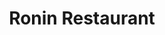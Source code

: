 ---
layout: place
title: "Ronin Restaurant"
permalink: /ohio/dublin/ronin-restaurant.html
stateAbbr: OH
stateName: Ohio
cityName: Dublin
seo:
  name: "Ronin Restaurant"
  type: Restaurant
  links: http://roninsushiohio.com/
description: "Sashimi, noodles & Japanese entrees in a cheerful space with an eat-at sushi bar & long happy hours. Ronin Restaurant serves delicious sushi in Dublin, Ohio. Try fresh Japanese dishes for a great dining experience. Available for takeout, delivery, lunch, and dinner."
place_id: ChIJ8bV5fBqTOIgR6qizHwWhJOs
photos:
  - name: >-
      places/ChIJ8bV5fBqTOIgR6qizHwWhJOs/photos/AeeoHcJ3S7g_9yoA-ZAap1tNqQTxqlqpTkXADStKDMS6Y7Zg0UCizQkrvUpmL-SHTRbnFM0fcKpZckJDJrP9e7Srf1kNUTAK6hK-cj_b3Jyot9wdEGRTxPIyruXxrXqqtIgGBy6iBLVHeR3qvEK9t6bkcqO1bSnuRNxYmJvsS8BwbliQbu8I4iSKTqo4Fo321UD_bhzR_5BLiIIMc1BQk53EpU8DblZ7x4faZrI6VyxKMDojMmw7Q9EZUfDExTSgoviY7NpYXDQ2r8YfbQOTFe3ElQioQINkNq8UPrydZK14i630HNxWGj5vD-e0kRLQfm_ZkcdFR08tm046srRCc9W5WWjR7FpinX9Zw8kRipG4CzM1MziHHlFadvinPU_wC9JY1RPS335fX-KDWeXBZhg_yS2USJrTIKC45-4-wdNxXNRF_DjF
    widthPx: 480
    heightPx: 640
    authorAttributions:
      - displayName: Makit So
        uri: https://maps.google.com/maps/contrib/108650520592962613150
        photoUri: >-
          https://lh3.googleusercontent.com/a-/ALV-UjWvVWnLSnH5dREJuVv9qhtZ26qaV4__hKIpCA8VeANCBZe9bqU=s100-p-k-no-mo
    flagContentUri: >-
      https://www.google.com/local/imagery/report/?cb_client=maps_api_places.places_api&image_key=!1e10!2sCIHM0ogKEICAgICK9Kzk8wE&hl=en-US
    googleMapsUri: >-
      https://www.google.com/maps/place//data=!3m4!1e2!3m2!1sCIHM0ogKEICAgICK9Kzk8wE!2e10!4m2!3m1!1s0x8838931a7c79b5f1:0xeb24a1051fb3a8ea
  - name: >-
      places/ChIJ8bV5fBqTOIgR6qizHwWhJOs/photos/AeeoHcK-4QI40rU-o1PYCgbNfJ-DLTRuTyb5uUMmeUANEWcMNA7L5neE34W7i90Pc0bnAqwk_Pe1XLIsfXsZ5_ySvxf4J-4nKi4BaY14JHkllwb3QmjYH_Oj891evMUWkZP_feKvtKhYhvL5WmgC2Kuathpwa1xQosRuUguIp9KrPUD6sU0MS4MP0UuxnyRhT3xdDbC6X9a6etRuptAr_pag89Tbn9CVDWMI5YJ6e8JazVJGgQH2DtpTxtUQI96nRFs6j4ik-8WCtuBxOLw4AI7v5ZPsMMZ6SrxxnejAUF8U0rJ7ZBE_l43nXiBGttXM-O5rmiDSXYjQw-4sv2X1KjVFWwqEla2PYvSeJm6HFYSzPYfoU_Q1wsoRBBR5tmzseqiLDVlnN1GLHIrZJpzcgRKEU61xY-2EiDtGjxsbwrf0iMQ6s2wl
    widthPx: 4032
    heightPx: 1960
    authorAttributions:
      - displayName: Lucas Alexander
        uri: https://maps.google.com/maps/contrib/105425554462280647532
        photoUri: >-
          https://lh3.googleusercontent.com/a-/ALV-UjUngwlHKIz4QW-u_jBZFRWRhQTDtjXJ_1bd7caXpWJcm4BYulzUsw=s100-p-k-no-mo
    flagContentUri: >-
      https://www.google.com/local/imagery/report/?cb_client=maps_api_places.places_api&image_key=!1e10!2sCIHM0ogKEICAgICEgorq7gE&hl=en-US
    googleMapsUri: >-
      https://www.google.com/maps/place//data=!3m4!1e2!3m2!1sCIHM0ogKEICAgICEgorq7gE!2e10!4m2!3m1!1s0x8838931a7c79b5f1:0xeb24a1051fb3a8ea
  - name: >-
      places/ChIJ8bV5fBqTOIgR6qizHwWhJOs/photos/AeeoHcIKPIXH3Ll5dQR2y7L62_3X3BTRUdnt3K8RsDeambr4APKjUseJPlQwrqJMWQeHHipR-WtgzzM8HjY79AozWtmsMtQOvsRphi2rWZzYKJvpdas5WZ7H0zBibhXTM1LaGcX6zh9KVfRXAO6a_iU6dnUtyvSMF90wd6A-1C5__lBI9DPzyYm--cYmXsJO3IA62frNCDOIVJJiWXMWn-ccvr16bFmhhTtGmOJJK4CH6pvdGV7olXkBEE4znztv9ZSS6KL6JXn791ZaJpXcUEXV2kQWxyqWukLZOhBtALRYfGQeIaJ-qCF68wYutotNnMjoFPWCP64bHBfvhBtMPNDxsOCClCXukmBSqrCmV3UQA93S5K1QqnczxHZh7225wcRMq-hLgoBi7TCe1H1p0_4QUk6ulSI5kFekPYHF0KoKrGQZTA
    widthPx: 4032
    heightPx: 3024
    authorAttributions:
      - displayName: Khalid Abusamieh
        uri: https://maps.google.com/maps/contrib/113859198477928940530
        photoUri: >-
          https://lh3.googleusercontent.com/a/ACg8ocKQ6uvOws66S3bNV6tbpOckD8g2Lo9HW87vTMADzGEvn1m03Tkr=s100-p-k-no-mo
    flagContentUri: >-
      https://www.google.com/local/imagery/report/?cb_client=maps_api_places.places_api&image_key=!1e10!2sCIHM0ogKEICAgICnguHjUA&hl=en-US
    googleMapsUri: >-
      https://www.google.com/maps/place//data=!3m4!1e2!3m2!1sCIHM0ogKEICAgICnguHjUA!2e10!4m2!3m1!1s0x8838931a7c79b5f1:0xeb24a1051fb3a8ea
  - name: >-
      places/ChIJ8bV5fBqTOIgR6qizHwWhJOs/photos/AeeoHcK7hi6LQGnde7dVEiFqlKYdpyM-3BJex3DPbSxFCY_o1XiN9kvMNMmrWAMnfkau6F5_RYLbIWFbQLvWR7jputy4j9vxceMvrNJ7I5tgfQjbUU87xyC3M1H08ILtlZC_bKoaFTjfcPEiv3isCb4sOSmloaxRBZnq4HOibEBakzuJocEJP7rzdI0Sk6aX4s4NKmQtHPEqcBcpdFF1Y0ppu9qLnY0tm27oHIDM4UhDnTZlFDvsecEymf9Rhoaue58eJnSC125WiPtKubx7ORYKzGsAWd3Poh4IObHnPBLwpdGZ9_Yi0jDL--DVZT3yzS2yWi5303erVqXqNkTbUN7j7HcMIQFzQVa5i8rPvL2gaEb84p0QSUMQ6w0DyWBzwP9j57Jb0NgKzSSPMS60mtln9U0noZmfvbi6qhfjhEb5F2c7H3N2
    widthPx: 4032
    heightPx: 3024
    authorAttributions:
      - displayName: Mariama
        uri: https://maps.google.com/maps/contrib/102137466834048129189
        photoUri: >-
          https://lh3.googleusercontent.com/a-/ALV-UjX5gPdSAmKXyoN3y0prr-OX6-u8lWrMppgiC2P5_ZyLRdPMhBNm=s100-p-k-no-mo
    flagContentUri: >-
      https://www.google.com/local/imagery/report/?cb_client=maps_api_places.places_api&image_key=!1e10!2sCIHM0ogKEICAgICsgOjR2gE&hl=en-US
    googleMapsUri: >-
      https://www.google.com/maps/place//data=!3m4!1e2!3m2!1sCIHM0ogKEICAgICsgOjR2gE!2e10!4m2!3m1!1s0x8838931a7c79b5f1:0xeb24a1051fb3a8ea
  - name: >-
      places/ChIJ8bV5fBqTOIgR6qizHwWhJOs/photos/AeeoHcIhAFQCwWadua1sw7Q4jHa0gbjUQ1YBAhPLPDnA-OazIty3CNTvgbBD3MhJuMZnZvbihznbNRhBBUjnamrgdbkHGo1G5EOMiHud6DyUL32oQNCpE8ZZtQi4EE3UWIMmt4YtnEPf0TMPcs8jHsdTruivayjJvqIufMp9QiLh6lw5be5vrXhqKGSMUCtsYiJoh2Vyx8Ml8qF_w3lHfCOUWuGGjDHjKyPfX2G7stHIF4jCOTtpWCfEzFoMMG5-vtbn_pGWdU6fcd0B0idhSyGbiASWWnvVbHkGvC_cWMSC3z1-wSxAuHLhX8blCEwTEeOqZr-jOjFKoQar2GL0ZDV_vtp379m2b3hPNM-YSfVdX3wQsWSTHbVExDOXbY9NNeEz_oM7eNSz3XPzYUpS6wNWgc-ydM4dWloQUzUGVBm85vhNSQ
    widthPx: 3024
    heightPx: 4032
    authorAttributions:
      - displayName: Keaton Sweeney
        uri: https://maps.google.com/maps/contrib/108274781614196433857
        photoUri: >-
          https://lh3.googleusercontent.com/a-/ALV-UjVZmtsg5g7tLcQSN_HY3PvY70Ifrv6xuTW_QvwBfyD6drYNSyXv=s100-p-k-no-mo
    flagContentUri: >-
      https://www.google.com/local/imagery/report/?cb_client=maps_api_places.places_api&image_key=!1e10!2sCIHM0ogKEICAgIDHuZeXWQ&hl=en-US
    googleMapsUri: >-
      https://www.google.com/maps/place//data=!3m4!1e2!3m2!1sCIHM0ogKEICAgIDHuZeXWQ!2e10!4m2!3m1!1s0x8838931a7c79b5f1:0xeb24a1051fb3a8ea
  - name: >-
      places/ChIJ8bV5fBqTOIgR6qizHwWhJOs/photos/AeeoHcIS4Z6TUWQ-9M5xlYjuZUtbQn_6lSa0IaL3rz-Sh-i7SktxPMEW1QrlcZnjtuiqZ7oqYji_3VO0U4fWlADEdC-sujsS0dV199E4SgHEH69JduG9Ts5x_59_qCt6T1ftBe4pRL2RLtJRM5ZC9-zfXEoKYR2rHVKVDjG3LX3RH1RAodPJpn-usPcAqrthd-VXenvjhNd_FK6QmXHn_3WK7dBzYBYrBSSxpQDduhuhs-btoEa6wNAZ7TcmUOIk6G_rvxSg03NjV70UZVsr5vUMHNZSRw3cacXZ9fvCwU91rkRyWknx7RNrtzZHzOAUl1aH4FI0JD3ESWFVCbjlavEkNWjvVcI1Egs-TQ11RDoNIIk5cMRlcnxl11cjJZC1XBovTdiGBD7mi3phsUzeERyPQAFQR9U2s21eUXXskTAzoyipgw
    widthPx: 4000
    heightPx: 2252
    authorAttributions:
      - displayName: Brian Hall
        uri: https://maps.google.com/maps/contrib/113200623918103333231
        photoUri: >-
          https://lh3.googleusercontent.com/a/ACg8ocJa5iJqpQHAzD-h_jApYcZrYcjS0RaEdD6d9iI551myorIP3A=s100-p-k-no-mo
    flagContentUri: >-
      https://www.google.com/local/imagery/report/?cb_client=maps_api_places.places_api&image_key=!1e10!2sCIHM0ogKEICAgICV9ZfDIw&hl=en-US
    googleMapsUri: >-
      https://www.google.com/maps/place//data=!3m4!1e2!3m2!1sCIHM0ogKEICAgICV9ZfDIw!2e10!4m2!3m1!1s0x8838931a7c79b5f1:0xeb24a1051fb3a8ea
  - name: >-
      places/ChIJ8bV5fBqTOIgR6qizHwWhJOs/photos/AeeoHcKQks1Ux-vUVLeVTi-6tR6XDfv7J0fSWJUfdCHStzhMWBroBgENYeMpxvTcBiVIBNP8TBe_8oIEdqIEaaYNZYOKp7Ro3oxz1sBWTsDafuRR0vy_IMEcNYxsvx3omlikUI-DBgV2_nZj9yoB3LVc1stHoUqBwC9FUDsE1W0wfaRo4KEcAJmdkfAPE0OzB09x5UCr68vWoHy6tqosoqAKxoE9D3x9dNMx6cXGN-TgBKeT27HhGw--RasDQAZbASJ2hGT6U61cUoENKJZjIENA_ce6RC7-ONQgDTLSijjTPGzcqvULuTWUWU9YTHmSnEuTPIwug35E6fEBdvo2PHtr7LlD9x2BA2W6lRyJ5Sw73q4Ynvagjoqhooqmyb4CikK5A9g0ezVK-ewZFOzRQCYvOU8Fe4E1dRbvlVWt1NcKnt3ghA
    widthPx: 3024
    heightPx: 4032
    authorAttributions:
      - displayName: Amadou Niane
        uri: https://maps.google.com/maps/contrib/117184776658452574338
        photoUri: >-
          https://lh3.googleusercontent.com/a-/ALV-UjUGU8KmHWgZRgCZ6a3hF6hQ1xZUYcLFvaRU7DUDfIcZgQT4Fesf=s100-p-k-no-mo
    flagContentUri: >-
      https://www.google.com/local/imagery/report/?cb_client=maps_api_places.places_api&image_key=!1e10!2sCIHM0ogKEICAgICFk-bsYw&hl=en-US
    googleMapsUri: >-
      https://www.google.com/maps/place//data=!3m4!1e2!3m2!1sCIHM0ogKEICAgICFk-bsYw!2e10!4m2!3m1!1s0x8838931a7c79b5f1:0xeb24a1051fb3a8ea
  - name: >-
      places/ChIJ8bV5fBqTOIgR6qizHwWhJOs/photos/AeeoHcIIs9Ea1NTGuEh3_Ob5wiHEJM3C8h-YgdOZXL1Ciohtbqqy9pUe8suJ88DMSGqpiiJuuqSKsp0L-t5nHQMXbqNpcj_YNqWL77U4ZD8Ld5MsQpaiLEGqQjwNiZMNhlhE-ApuKwtuWuXquckCVUsEhZaYgyQW_rdhYgHc0UGg9eKaQVtNdk7d1rWcKcFVURnvsMnQgSL2swnlxTDptv9gUPpkgpxpves6ciQmYcSMQ2SwDqS9zVTk8nwW7VTthMr2nohPE4U_Wh2nfv2x6jpea8au_UikcNHk-sJSBcoysZu2es-1yDWNgCUQPlb1EgAR9tEtDFYiwbfn2k_MWjZ52ifYWny5cY78MjyyI_k-lHqUBJbtczJyzTuqxC02taKsETagXq5rt_Dm9r2k4bQyz5nrQ9jDdCzDVOUOBvLoshcyCg
    widthPx: 4080
    heightPx: 3072
    authorAttributions:
      - displayName: Beth Gasser
        uri: https://maps.google.com/maps/contrib/108212032967073679774
        photoUri: >-
          https://lh3.googleusercontent.com/a-/ALV-UjVT7XHsE1OofjLd78Kc2NfgGvcuu7MbKkUOs-NEi3yZ2EZcz01kNw=s100-p-k-no-mo
    flagContentUri: >-
      https://www.google.com/local/imagery/report/?cb_client=maps_api_places.places_api&image_key=!1e10!2sCIHM0ogKEICAgICpiZP7fg&hl=en-US
    googleMapsUri: >-
      https://www.google.com/maps/place//data=!3m4!1e2!3m2!1sCIHM0ogKEICAgICpiZP7fg!2e10!4m2!3m1!1s0x8838931a7c79b5f1:0xeb24a1051fb3a8ea
  - name: >-
      places/ChIJ8bV5fBqTOIgR6qizHwWhJOs/photos/AeeoHcImoMoazS3vA02CIuqwylEwVhTSUAfjOmBT_H6Dc9fO-Ih5QYCxHCWGwFJnEVC2hFajuXGQKAISaujcB7XPXd7a0VXkCvCS7oGqFiN_u_Kek4pxvVzcw9gEF7X16_Psp7OWey9vCzlPgxiPxrH9wlMA78wtChTk295W0zGTV__Kd4ljVcH6N7j1mfLhuWcCmt8JHYjGTTXc0hlOzu4oceiBvD2M5dpjPWoB4X_5DbcrgZZFZP2z-p_O5dz0YxHjrw6z4Nf0oFh8JXVOODYk0wQSBkicT3u0ulsnldLRBLCqAeoyBSlA2Xl7iOHTaA9DC0w6ehhQMWA32R5K-_cFGUFuSd1xYZRx1nvTMNl3iJnNBrEh9AKHvx9dQDqUt8ebMuWPAxMS5PxwdxQXVLiO2eqJgURSh3_-1urGruWi659ZUDSP
    widthPx: 4080
    heightPx: 3072
    authorAttributions:
      - displayName: Beth Gasser
        uri: https://maps.google.com/maps/contrib/108212032967073679774
        photoUri: >-
          https://lh3.googleusercontent.com/a-/ALV-UjVT7XHsE1OofjLd78Kc2NfgGvcuu7MbKkUOs-NEi3yZ2EZcz01kNw=s100-p-k-no-mo
    flagContentUri: >-
      https://www.google.com/local/imagery/report/?cb_client=maps_api_places.places_api&image_key=!1e10!2sCIHM0ogKEICAgICpiZP73gE&hl=en-US
    googleMapsUri: >-
      https://www.google.com/maps/place//data=!3m4!1e2!3m2!1sCIHM0ogKEICAgICpiZP73gE!2e10!4m2!3m1!1s0x8838931a7c79b5f1:0xeb24a1051fb3a8ea
  - name: >-
      places/ChIJ8bV5fBqTOIgR6qizHwWhJOs/photos/AeeoHcLR8xHTmrbIjNvrzb1hq4FV-jIYsvgwCiGzDQ2ml5v3-qsldc2Hz_D0WrAl6CkDaC01sA1NSTUpidvodm6hybBlriW-pOGzHQmyaSa1wG9Vk6ru22W97EBmeiuMf9n4LXUti3DlLOhFIqpxqiPVEKYmZsnxmsaaFdoAx4-f5wUF7lx1b61qF-ZaTCLk0WcbsK8abSWzf-YE1j5eCsdcN7UXUSc0KNEeevv3kiO75Z7CUE7ZIN-pzPknbrP3T--mlAsDN5SpRhg9-sd-INCXiigptPGA8COoOtU56THbrfkPNncJn7VzPjXSGa6FRbHKwNEyKAGvNW9P6ACOYQBu8eTMWR0-wCO_iY5UkEL5yvKnMW8g3NCSugITjUPvzmaN9TvcnyhTZxbrXNW9G5jgKqfLNaSFhkgFy36IkEQeTgkoOb27
    widthPx: 4032
    heightPx: 2268
    authorAttributions:
      - displayName: Nathan Edwards
        uri: https://maps.google.com/maps/contrib/107027521872451172620
        photoUri: >-
          https://lh3.googleusercontent.com/a/ACg8ocIFVNSSrwZypXXiBRXdjdn_ZDhyUrBrA5KZaZu9lLjWqn5Rmw=s100-p-k-no-mo
    flagContentUri: >-
      https://www.google.com/local/imagery/report/?cb_client=maps_api_places.places_api&image_key=!1e10!2sCIHM0ogKEICAgIDNkP3pvwE&hl=en-US
    googleMapsUri: >-
      https://www.google.com/maps/place//data=!3m4!1e2!3m2!1sCIHM0ogKEICAgIDNkP3pvwE!2e10!4m2!3m1!1s0x8838931a7c79b5f1:0xeb24a1051fb3a8ea
address: 6100 Parkcenter Cir, Dublin, OH 43017, USA
street: 6100 Parkcenter Cir
city: Dublin
state: OH
zip: '43017'
country: USA
neighborhood: Tuttle
latitude: '40.077520'
longitude: '-83.131787'
accessibility_options:
  wheelchairAccessibleParking: true
  wheelchairAccessibleEntrance: true
  wheelchairAccessibleRestroom: true
  wheelchairAccessibleSeating: true
business_status: OPERATIONAL
name: Ronin Restaurant
google_maps_links:
  directionsUri: >-
    https://www.google.com/maps/dir//''/data=!4m7!4m6!1m1!4e2!1m2!1m1!1s0x8838931a7c79b5f1:0xeb24a1051fb3a8ea!3e0
  placeUri: https://maps.google.com/?cid=16943844741453424874
  writeAReviewUri: >-
    https://www.google.com/maps/place//data=!4m3!3m2!1s0x8838931a7c79b5f1:0xeb24a1051fb3a8ea!12e1
  reviewsUri: >-
    https://www.google.com/maps/place//data=!4m4!3m3!1s0x8838931a7c79b5f1:0xeb24a1051fb3a8ea!9m1!1b1
  photosUri: >-
    https://www.google.com/maps/place//data=!4m3!3m2!1s0x8838931a7c79b5f1:0xeb24a1051fb3a8ea!10e5
primary_type: Sushi Restaurant
opening_hours:
  regular: null
  current: null
secondary_opening_hours:
  regular:
    weekdayDescriptions: null
    type: null
  current:
    weekdayDescriptions: null
    type: null
phone: (614) 389-5866
price_level: PRICE_LEVEL_MODERATE
price_range: $10 &ndash; $20
rating: '4.4'
rating_count: 0
website: http://roninsushiohio.com/
reviews:
  - name: >-
      places/ChIJ8bV5fBqTOIgR6qizHwWhJOs/reviews/ChdDSUhNMG9nS0VJQ0FnSUNwaVpQNXRBRRAB
    relativePublishTimeDescription: a year ago
    rating: 5
    text:
      text: >-
        Wow! I loved the vegetable curry and rice. Very fresh and flavorful with
        some good spice. Hot and sour soup was a delightful surprise, as I can
        be picky that this soup is done well. It was very good! I appreciated
        the outdoor patio seating, and service was very friendly. Highly
        recommend.
      languageCode: en
    originalText:
      text: >-
        Wow! I loved the vegetable curry and rice. Very fresh and flavorful with
        some good spice. Hot and sour soup was a delightful surprise, as I can
        be picky that this soup is done well. It was very good! I appreciated
        the outdoor patio seating, and service was very friendly. Highly
        recommend.
      languageCode: en
    authorAttribution:
      displayName: Beth Gasser
      uri: https://www.google.com/maps/contrib/108212032967073679774/reviews
      photoUri: >-
        https://lh3.googleusercontent.com/a-/ALV-UjVT7XHsE1OofjLd78Kc2NfgGvcuu7MbKkUOs-NEi3yZ2EZcz01kNw=s128-c0x00000000-cc-rp-mo-ba6
    publishTime: '2023-08-06T01:21:05.674008Z'
    flagContentUri: >-
      https://www.google.com/local/review/rap/report?postId=ChdDSUhNMG9nS0VJQ0FnSUNwaVpQNXRBRRAB&d=17924085&t=1
    googleMapsUri: >-
      https://www.google.com/maps/reviews/data=!4m6!14m5!1m4!2m3!1sChdDSUhNMG9nS0VJQ0FnSUNwaVpQNXRBRRAB!2m1!1s0x8838931a7c79b5f1:0xeb24a1051fb3a8ea
  - name: >-
      places/ChIJ8bV5fBqTOIgR6qizHwWhJOs/reviews/ChdDSUhNMG9nS0VJQ0FnSUNQMDZ1MHFnRRAB
    relativePublishTimeDescription: 4 months ago
    rating: 3
    text:
      text: >-
        Stick to the sushi and it is great!


        Today I wanted to grab something for lunch and wasn't feeling like sushi
        this time so I went for the pad thai which was a mistake. The pad thai
        tasted like ketchup and was just not good. Super disappointed because
        this place is so great otherwise so I will be sticking to the sushi in
        the future!
      languageCode: en
    originalText:
      text: >-
        Stick to the sushi and it is great!


        Today I wanted to grab something for lunch and wasn't feeling like sushi
        this time so I went for the pad thai which was a mistake. The pad thai
        tasted like ketchup and was just not good. Super disappointed because
        this place is so great otherwise so I will be sticking to the sushi in
        the future!
      languageCode: en
    authorAttribution:
      displayName: Emily Ross
      uri: https://www.google.com/maps/contrib/104374926591901559279/reviews
      photoUri: >-
        https://lh3.googleusercontent.com/a-/ALV-UjX1HzPl2GBIOnXhgQKZNZgeKw6KACV-cGbx83MGT6sQQ1bQTxOj2A=s128-c0x00000000-cc-rp-mo-ba4
    publishTime: '2024-11-27T19:37:05.554105Z'
    flagContentUri: >-
      https://www.google.com/local/review/rap/report?postId=ChdDSUhNMG9nS0VJQ0FnSUNQMDZ1MHFnRRAB&d=17924085&t=1
    googleMapsUri: >-
      https://www.google.com/maps/reviews/data=!4m6!14m5!1m4!2m3!1sChdDSUhNMG9nS0VJQ0FnSUNQMDZ1MHFnRRAB!2m1!1s0x8838931a7c79b5f1:0xeb24a1051fb3a8ea
  - name: >-
      places/ChIJ8bV5fBqTOIgR6qizHwWhJOs/reviews/ChdDSUhNMG9nS0VJQ0FnSUNubklHb25RRRAB
    relativePublishTimeDescription: 6 months ago
    rating: 5
    text:
      text: >-
        I literally come here almost every week for the unbeatable lunch
        specials! Good specialty rolls too.
      languageCode: en
    originalText:
      text: >-
        I literally come here almost every week for the unbeatable lunch
        specials! Good specialty rolls too.
      languageCode: en
    authorAttribution:
      displayName: Khalid Abusamieh
      uri: https://www.google.com/maps/contrib/113859198477928940530/reviews
      photoUri: >-
        https://lh3.googleusercontent.com/a/ACg8ocKQ6uvOws66S3bNV6tbpOckD8g2Lo9HW87vTMADzGEvn1m03Tkr=s128-c0x00000000-cc-rp-mo-ba3
    publishTime: '2024-09-24T04:12:41.886630Z'
    flagContentUri: >-
      https://www.google.com/local/review/rap/report?postId=ChdDSUhNMG9nS0VJQ0FnSUNubklHb25RRRAB&d=17924085&t=1
    googleMapsUri: >-
      https://www.google.com/maps/reviews/data=!4m6!14m5!1m4!2m3!1sChdDSUhNMG9nS0VJQ0FnSUNubklHb25RRRAB!2m1!1s0x8838931a7c79b5f1:0xeb24a1051fb3a8ea
  - name: >-
      places/ChIJ8bV5fBqTOIgR6qizHwWhJOs/reviews/ChdDSUhNMG9nS0VJQ0FnSUROa04yWHlRRRAB
    relativePublishTimeDescription: a year ago
    rating: 5
    text:
      text: >-
        These guys are the best around. We come here often for lunch. All of
        their food is delicious and well prepared. Prepared with love. Most
        authentic around Columbus.

        Can't wait to go back.
      languageCode: en
    originalText:
      text: >-
        These guys are the best around. We come here often for lunch. All of
        their food is delicious and well prepared. Prepared with love. Most
        authentic around Columbus.

        Can't wait to go back.
      languageCode: en
    authorAttribution:
      displayName: Nathan Edwards
      uri: https://www.google.com/maps/contrib/107027521872451172620/reviews
      photoUri: >-
        https://lh3.googleusercontent.com/a/ACg8ocIFVNSSrwZypXXiBRXdjdn_ZDhyUrBrA5KZaZu9lLjWqn5Rmw=s128-c0x00000000-cc-rp-mo
    publishTime: '2024-01-19T23:12:59.224614Z'
    flagContentUri: >-
      https://www.google.com/local/review/rap/report?postId=ChdDSUhNMG9nS0VJQ0FnSUROa04yWHlRRRAB&d=17924085&t=1
    googleMapsUri: >-
      https://www.google.com/maps/reviews/data=!4m6!14m5!1m4!2m3!1sChdDSUhNMG9nS0VJQ0FnSUROa04yWHlRRRAB!2m1!1s0x8838931a7c79b5f1:0xeb24a1051fb3a8ea
  - name: >-
      places/ChIJ8bV5fBqTOIgR6qizHwWhJOs/reviews/ChdDSUhNMG9nS0VJQ0FnSUNfc1lpSi1nRRAB
    relativePublishTimeDescription: 2 months ago
    rating: 2
    text:
      text: >-
        We ordered two speciality rolls; one was the Vegas roll which was
        supposed to be raw salmon but they deep fried it too long it cooked
        everything inside so the salmon was fully cooked / the other one had a
        bizarre cilantro sauce and so much cracker pepper around the fish we
        couldn’t eat it. We then got what was a “safe” choice and ordered a
        standard spicy tuna. The tuna was completely shredded almost like canned
        tuna…. their raw tuna isn’t real whole cubes that you typically see in
        sushi but completely shredded and soggy. The spicy tuna roll was also
        rolled in wet HOT rice so it wasn’t even a cold roll like it was
        supposed to be. We couldn’t even finish the rolls we ordered, just got
        the bill and left.


        This was our first date restaurant 12 years ago and I hate to admit that
        their sushi has gone hill. It’s not like it used to be. Sadly won’t be
        returning.
      languageCode: en
    originalText:
      text: >-
        We ordered two speciality rolls; one was the Vegas roll which was
        supposed to be raw salmon but they deep fried it too long it cooked
        everything inside so the salmon was fully cooked / the other one had a
        bizarre cilantro sauce and so much cracker pepper around the fish we
        couldn’t eat it. We then got what was a “safe” choice and ordered a
        standard spicy tuna. The tuna was completely shredded almost like canned
        tuna…. their raw tuna isn’t real whole cubes that you typically see in
        sushi but completely shredded and soggy. The spicy tuna roll was also
        rolled in wet HOT rice so it wasn’t even a cold roll like it was
        supposed to be. We couldn’t even finish the rolls we ordered, just got
        the bill and left.


        This was our first date restaurant 12 years ago and I hate to admit that
        their sushi has gone hill. It’s not like it used to be. Sadly won’t be
        returning.
      languageCode: en
    authorAttribution:
      displayName: Courtney Yurt
      uri: https://www.google.com/maps/contrib/108473214050284611577/reviews
      photoUri: >-
        https://lh3.googleusercontent.com/a-/ALV-UjWFZ7LJuNz9yGvVrm2OQ16maz3JiWu3wsnpqqMsUwkk1HdzcK_c=s128-c0x00000000-cc-rp-mo
    publishTime: '2025-01-17T01:24:43.797539Z'
    flagContentUri: >-
      https://www.google.com/local/review/rap/report?postId=ChdDSUhNMG9nS0VJQ0FnSUNfc1lpSi1nRRAB&d=17924085&t=1
    googleMapsUri: >-
      https://www.google.com/maps/reviews/data=!4m6!14m5!1m4!2m3!1sChdDSUhNMG9nS0VJQ0FnSUNfc1lpSi1nRRAB!2m1!1s0x8838931a7c79b5f1:0xeb24a1051fb3a8ea
parking_options:
  freeParkingLot: true
  freeStreetParking: true
  valetParking: false
payment_options:
  acceptsCreditCards: true
  acceptsDebitCards: true
  acceptsCashOnly: false
  acceptsNfc: true
allow_dogs: null
curbside_pickup: null
delivery: true
dine_in: true
good_for_children: null
good_for_groups: true
good_for_sports: null
live_music: false
menu_for_children: null
outdoor_seating: true
reservable: true
restroom: true
serves_beer: true
serves_breakfast: false
serves_brunch: false
serves_cocktails: true
serves_coffee: true
serves_dinner: true
serves_dessert: true
serves_lunch: true
serves_vegetarian_food: true
serves_wine: true
takeout: true
update_category: essentials
summary: >-
  Sashimi, noodles & Japanese entrees in a cheerful space with an eat-at sushi
  bar & long happy hours.

---